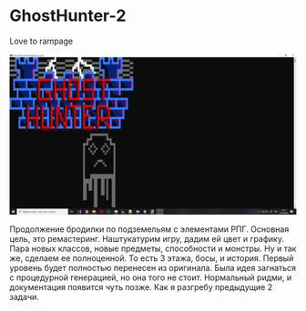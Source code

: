 # GhostHunter-2
Love to rampage

![GhostHunter-2](https://github.com/wingofnight/GhostHunter-2/blob/master/%D0%A1%D0%BD%D0%B8%D0%BC%D0%BE%D0%BA%20%D1%8D%D0%BA%D1%80%D0%B0%D0%BD%D0%B0%20(370).png)


Продолжение бродилки по подземельям с элементами РПГ. Основная цель, это ремастеринг. Наштукатурим игру, дадим ей цвет и графику.
Пара новых классов, новые предметы, способности и монстры. Ну и так же, сделаем ее полноценной. То есть 3 этажа, босы, и история.
Первый уровень будет полностью перенесен из оригинала. 
Была идея загнаться с процедурной генерацией, но она того не стоит. Нормальный ридми, и документация появится чуть позже. Как я разгребу предыдущие
2 задачи. 
